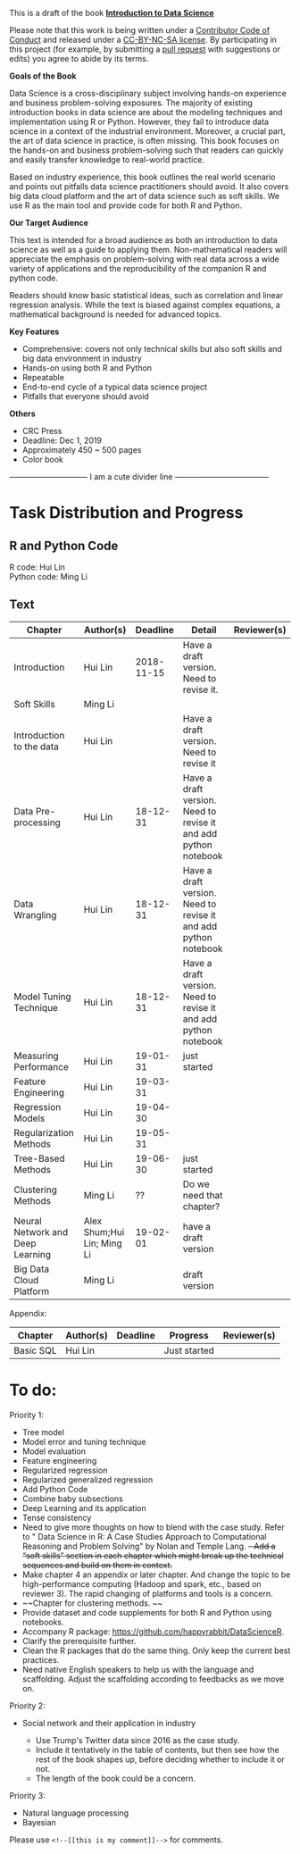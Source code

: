 This is a draft of the book [**Introduction to Data Science**](http://scientistcafe.com/IDS/)

Please note that this work is being written under a [Contributor Code of Conduct](https://github.com/happyrabbit/IntroDataScience/blob/master/CONDUCT.md) and released under a [CC-BY-NC-SA license](https://creativecommons.org/licenses/by-nc-sa/3.0/us/). By participating in this project (for example, by submitting a [pull request](https://github.com/happyrabbit/IntroDataScience/issues) with suggestions or edits) you agree to abide by its terms.


**Goals of the Book**

Data Science is a cross-disciplinary subject involving hands-on experience and business problem-solving exposures. The majority of existing introduction books in data science are about the modeling techniques and implementation using R or Python. However, they fail to introduce data science in a context of the industrial environment. Moreover, a crucial part, the art of data science in practice, is often missing. This book focuses on the hands-on and business problem-solving such that readers can quickly and easily transfer knowledge to real-world practice. 

Based on industry experience, this book outlines the real world scenario and points out pitfalls data science practitioners should avoid. It also covers big data cloud platform and the art of data science such as soft skills. We use R as the main tool and provide code for both R and Python.

**Our Target Audience**

This text is intended for a broad audience as both an introduction to data science as well as a guide to applying them. Non-mathematical readers will appreciate the emphasis on problem-solving with real data across a wide variety of applications and the reproducibility of the companion R and python code.

Readers should know basic statistical ideas, such as correlation and linear regression analysis. While the text is biased against complex equations, a mathematical background is needed for advanced topics.


**Key Features**

- Comprehensive: covers not only technical skills but also soft skills and big data environment in industry
- Hands-on using both R and Python
- Repeatable
- End-to-end cycle of a typical data science project
- Pitfalls that everyone should avoid


**Others**

- CRC Press
- Deadline: Dec 1, 2019
- Approximately 450 ~ 500 pages
- Color book

—————————— I am a cute divider line ————————————

# Task Distribution and Progress

## R and Python Code

R code: Hui Lin  
Python code: Ming Li

## Text

| Chapter | Author(s) | Deadline | Detail | Reviewer(s) |
|---------|-----------|----------|----------|-------------|
| Introduction | Hui Lin | 2018-11-15 | Have a draft version. Need to revise it. |    |
| Soft Skills | Ming Li |  |  | |
| Introduction to the data | Hui Lin |  |  Have a draft version. Need to revise it  |   |
| Data Pre-processing | Hui Lin | 18-12-31 | Have a draft version. Need to revise it and add python notebook |  |
| Data Wrangling | Hui Lin | 18-12-31 | Have a draft version. Need to revise it and add python notebook |  |
| Model Tuning Technique| Hui Lin | 18-12-31 | Have a draft version. Need to revise it and add python notebook |   |
| Measuring Performance | Hui Lin | 19-01-31 |  just started |  |
| Feature Engineering | Hui Lin | 19-03-31 |  |  |
| Regression Models | Hui Lin | 19-04-30 |  |  |
| Regularization Methods | Hui Lin | 19-05-31 |  |  |
| Tree-Based Methods | Hui Lin| 19-06-30 | just started  |  |
| Clustering Methods | Ming Li | ?? | Do we need that chapter? |  |
| Neural Network and Deep Learning | Alex Shum;Hui Lin; Ming Li | 19-02-01 | have a draft version |  |
| Big Data Cloud Platform | Ming Li |  | draft version | |

Appendix:

| Chapter | Author(s) | Deadline | Progress | Reviewer(s) |
|---------|-----------|----------|----------|-------------|
| Basic SQL | Hui Lin |  | Just started |  |


# To do:

Priority 1: 

- Tree model 
- Model error and tuning technique
- Model evaluation
- Feature engineering
- Regularized regression
- Regularized generalized regression
- Add Python Code
- Combine baby subsections
- Deep Learning and its application
- Tense consistency
- Need to give more thoughts on how to blend with the case study. Refer to " Data Science in R: A Case Studies Approach to Computational Reasoning and Problem Solving" by Nolan and Temple Lang.
  ~~- Add a “soft skills” section in each chapter which might break up the technical sequences and build on them in context.~~
- Make chapter 4 an appendix or later chapter. And change the topic to be high-performance computing (Hadoop and spark, etc., based on reviewer 3). The rapid changing of platforms and tools is a concern. 
- ~~Chapter for clustering methods. ~~
- Provide dataset and code supplements for both R and Python using notebooks. 
- Accompany R package: https://github.com/happyrabbit/DataScienceR. 
- Clarify the prerequisite further.
- Clean the R packages that do the same thing. Only keep the current best practices.
- Need native English speakers to help us with the language and scaffolding. Adjust the scaffolding according to feedbacks as we move on. 


Priority 2:

- Social network and their application in industry 

    - Use Trump's Twitter data since 2016 as the case study.  
    - Include it tentatively in the table of contents, but then see how the rest of the book shapes up, before deciding whether to include it or not. 
    - The length of the book could be a concern. 


Priority 3:
​    
- Natural language processing
- Bayesian

Please use `<!--[[this is my comment]]-->` for comments.
